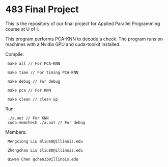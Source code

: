 # 483 Final Project
This is the repository of our final project for Applied Parallel Programming course at U of I.

This program performs PCA-KNN to decode a check.
The program runs on machines with a Nvidia GPU and cuda-toolkit installed.

Compile: 
	 
	 make all // For PCA-KNN
	 
	 make time // For timing PCA-KNN	

	 make debug // For debug
	
	 make pca // For KNN
	
	 make clean // clean up

Run: 
	
	 ./a.out // For KNN
	 cuda-memcheck ./a.out // For debug


Members: 

	 Mengxiong Liu mliu60@illinois.edu
	 
	 Zhengchao Liu zliu80@illinois.edu
	 
	 Qiwen Chen qchen33@illinois.edu
